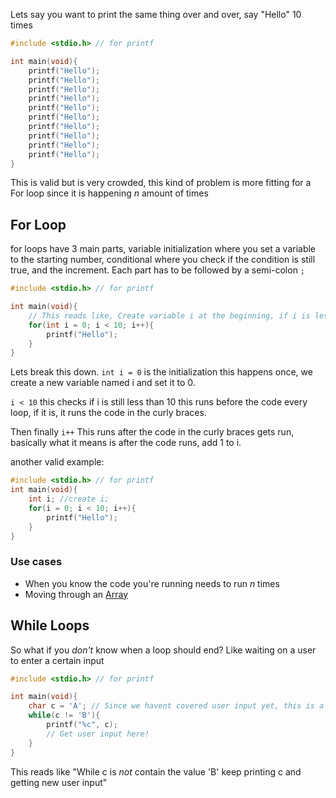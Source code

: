 Lets say you want to print the same thing over and over, say "Hello" 10 times
```c
#include <stdio.h> // for printf

int main(void){
	printf("Hello");
	printf("Hello");
	printf("Hello");
	printf("Hello");
	printf("Hello");
	printf("Hello");
	printf("Hello");
	printf("Hello");
	printf("Hello");
	printf("Hello");	
}
```
This is valid but is very crowded, this kind of problem is more fitting for a For loop since it is happening $n$ amount of times

## For Loop
for loops have 3 main parts, variable initialization where you set a variable to the starting number, conditional where you check if the condition is still true, and the increment. Each part has to be followed by a semi-colon `;`

```c
#include <stdio.h> // for printf

int main(void){
	// This reads like, Create variable i at the beginning, if i is less than 10, keep going, and at the end add 1 to it 
	for(int i = 0; i < 10; i++){
		printf("Hello");
	}
}
```

Lets break this down. `int i = 0` is the initialization this happens once, we create a new variable named i and set it to 0. 

`i < 10` this checks if i is still less than 10 this runs before the code every loop, if it is, it runs the code in the curly braces. 

Then finally `i++` This runs after the code in the curly braces gets run, basically what it means is after the code runs, add 1 to i.

another valid example:
```c
#include <stdio.h> // for printf
int main(void){
	int i; //create i;
	for(i = 0; i < 10; i++){
		printf("Hello");
	}	
}

```

### Use cases
- When you know the code you're running needs to run $n$ times
- Moving through an [Array](./Arrays.md)

## While Loops
So what if you *don't* know when a loop should end? Like waiting on a user to enter a certain input
```c
#include <stdio.h> // for printf

int main(void){
	char c = 'A'; // Since we havent covered user input yet, this is a placeholder value
	while(c != 'B'){
		printf("%c", c);
		// Get user input here!
	}
}

```

This reads like "While c is *not* contain the value 'B' keep printing c and getting new user input"